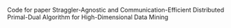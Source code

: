 Code for paper Straggler-Agnostic and Communication-Efficient Distributed Primal-Dual Algorithm for High-Dimensional Data Mining
